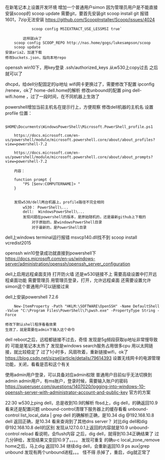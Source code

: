 在新笔记本上设置开发环境
	增加一个普通用户simon
		因为管理员用户是不能直接安装scoop的
	scoop update
		需要git，要首先安装git
		scoop install git
			报错1601，7zip无法安装
			https://github.com/ScoopInstaller/Scoop/issues/4024
```
			scoop config MSIEXTRACT_USE_LESSMSI true`
```

			这样就ok了
		scoop config SCOOP_REPO http://nas.home/gogs/lukesampson/scoop
		scoop update
	安装aria2，加速下载
	修改buckets.json，指向本地repo


openssh win10下，用key登录
	.ssh/authorized_keys
	从w530上copy过去
	之后就可以了

dhcpd，给dell分配固定的ip地址
	wifi网卡更换过了，需要修改下配置
	ipconfig /renew，ok了
home-dell.home的解析
	修改unbound的配置
	ping dell-wifi.home ，过了一段时间，在不同机器上生效了

powershell增加当前主机名在提示行上，方便观察
	修改dell机器的主机名
	设置profile
		位置：
```
		$HOME\Docurments\WindowsPowerShell\Microsoft.PowerShell_profile.ps1
```

		https://docs.microsoft.com/en-us/powershell/module/microsoft.powershell.core/about/about_profiles?view=powershell-7.2
		
		https://docs.microsoft.com/en-us/powershell/module/microsoft.powershell.core/about/about_prompts?view=powershell-7.2

		内容：
```
	function prompt {
		"PS [$env:COMPUTERNAME]> "
	}
		
```
				

		发现w530/dell两台机器上，profile路径不完全相同
			w530： PowerShell\...
			dell:  WindowsPowerShell\...
			发现问题在powershell的版本，是原始随机的，还是最新github上下载的
				对于原始的，是windowsPowerShell目录
				对于最新的，是PowerShell目录
				
		
dell上windows terminal运行报错
	msvcp140.dll找不到
	scoop install vcredist2015

openssh win10登录成功就直接到powershell下
	https://docs.microsoft.com/en-us/windows-server/administration/openssh/openssh_server_configuration

dell上启用远程桌面支持
	打开防火墙
	还是w530链接不上
	需要高级设置中打开远程桌面功能
	需要管理员
	用管理员登录，打开，允许远程桌面
		还需要设置允许simon这个普通用户可以链接过来

dell上安装powershell 7.2.6
```
	New-ItemProperty -Path "HKLM:\SOFTWARE\OpenSSH" -Name DefaultShell -Value "C:\Program Files\PowerShell\7\pwsh.exe" -PropertyType String -Force
```
	修改下默认shell程序看看效果
	生效了，就是需要在admin下输入这个命令
	
	

dell reboot之后，远程都链接不过去，奇怪
	发现是5g频段获取ip地址非常慢导致的
	可能是笔记本太热了
	发现是windows search服务占用很多cpu
	用以太网链接，就比较稳定了
	过了1小时多，风扇吹着，重新链接wifi，ok了
	https://blog.csdn.net/sjzsel/article/details/79614393
	设置无线网卡的电源管理功能，关闭，看看是否和这个有关
	
使用admin用户登录，可以具备对应admin权限
	普通用户目前似乎无法切换到admin
	admin用户，有ms账户，登录时候，需要输入账户的密码
	https://superuser.com/questions/1407020/logging-into-windows-10-openssh-server-with-administrator-account-and-public-key
	官方的方案



22:30 w530上ping dell，总是收到10.9的解析
	fbsd上，dig dell，的确返回10.9
	看来还是配置问题
	unbound-control清理下服务器上的缓存看看
		unbound-control list_local_data | grep dell
			的确解析正确，是10.34
	dig @192.168.10.8 dell
		返回正确，是10.34
	看来查询到了其他dns server？
	对比dig dell和dig @192.168.10.8 dell的区别
		发现从127.0.0.1上返回的内容就是10.9
	unbound-control reload
		看说明，会flush内容
		之后，dig dell，就得到10.34正确结果了
		过几分钟给，发现结果又变回10.9了。。。。
	发现可重复
		的确u-c local_zone_remove home之后，马上dig 返回10.34
		继续dig dell，会重新返回10.9
	ps aux|grep unbound
		发现有两个unbound进程。。。
		怪不得
		杀掉了，重启，dig就正常了
		
		
	
